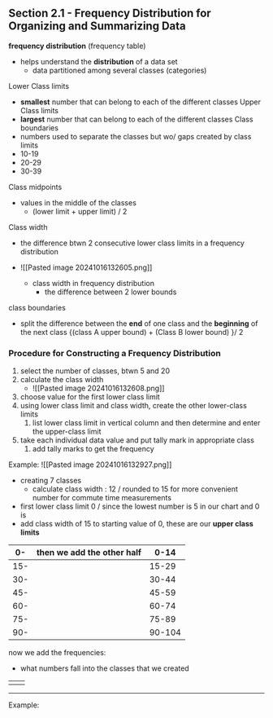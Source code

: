 ## Section 2.1 - Frequency Distribution for Organizing and Summarizing Data  

**frequency distribution** (frequency table) 
- helps understand the **distribution** of a data set
	- data partitioned among several classes (categories)

Lower Class limits
- **smallest** number that can belong to each of the different classes 
Upper Class limits 
- **largest** number that can belong to each of the different classes 
Class boundaries 
- numbers used to separate the classes but wo/ gaps created by class limits
- 10-19
- 20-29
- 30-39

Class midpoints 
- values in the middle of the classes
	- (lower limit + upper limit) / 2 

Class width 
- the difference btwn 2 consecutive lower class limits in a frequency distribution
- ![[Pasted image 20241016132605.png]]

	- class width in frequency distribution 
		- the difference between 2 lower bounds 

class boundaries
- split the difference between the **end** of one class and the **beginning** of the next class
	{(class A upper bound) + (Class B lower bound) }/ 2

### Procedure for Constructing a Frequency Distribution 
1. select the number of classes, btwn 5 and 20
2. calculate the class width
	- ![[Pasted image 20241016132608.png]]
3. choose value for the first lower class limit
4. using lower class limit and class width, create the other lower-class limits
	1. list lower class limit in vertical column and then determine and enter the upper-class limit
5. take each individual data value and put tally mark in appropriate class
	1. add tally marks to get the frequency

Example:
![[Pasted image 20241016132927.png]]

- creating 7 classes
	- calculate class width : 12 / rounded to 15 for more convenient number for commute time measurements
- first lower class limit 0  / since the lowest number is 5 in our chart and 0 is 
 - add class width of 15 to starting value of 0, these are our **upper class limits**

| 0-  | then we add the other half | 0-14   |
| --- | -------------------------- | ------ |
| 15- |                            | 15-29  |
| 30- |                            | 30-44  |
| 45- |                            | 45-59  |
| 60- |                            | 60-74  |
| 75- |                            | 75-89  |
| 90- |                            | 90-104 |

now we add the frequencies: 
- what numbers fall into the classes that we created

|     |     |
| --- | --- |
|     |     |



___

Example: 

